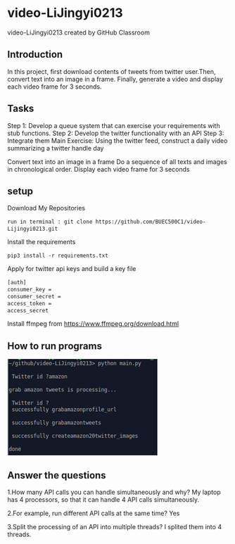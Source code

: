 # video-LiJingyi0213
video-LiJingyi0213 created by GitHub Classroom

## Introduction
In this project, first download contents of tweets from twitter user.Then, convert text into an image in a frame. Finally, generate a video and display each video frame for 3 seconds.

## Tasks
Step 1: Develop a queue system that can exercise your requirements with stub functions.
Step 2: Develop the twitter functionality with an API
Step 3: Integrate them
Main Exercise: Using the twitter feed, construct a daily video summarizing a twitter handle day

Convert text into an image in a frame
Do a sequence of all texts and images in chronological order.
Display each video frame for 3 seconds

## setup
Download My Repositories
```
run in terminal : git clone https://github.com/BUEC500C1/video-Lijingyi0213.git
```

Install the requirements
```
pip3 install -r requirements.txt
```

Apply for twitter api keys and build a key file
```
[auth]
consumer_key = 
consumer_secret = 
access_token = 
access_secret 
```

Install ffmpeg from https://www.ffmpeg.org/download.html

## How to run programs
![img](https://github.com/BUEC500C1/video-LiJingyi0213/blob/master/1.png)

## Answer the questions
1.How many API calls you can handle simultaneously and why?
My laptop has 4 processors, so that it can handle 4 API calls simultaneously.

2.For example, run different API calls at the same time?
Yes

3.Split the processing of an API into multiple threads?
I splited them into 4 threads.
